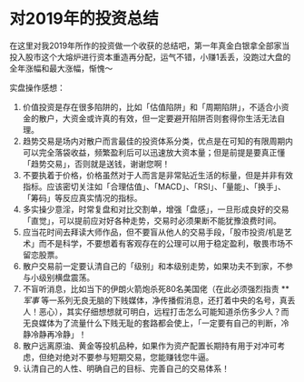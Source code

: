 # 对2019年的投资总结

在这里对我2019年所作的投资做一个收获的总结吧，第一年真金白银拿全部家当投入股市这个大熔炉进行资本重造再分配，运气不错，小赚1丢丢，没跑过大盘的全年涨幅和最大涨幅，惭愧～

实盘操作感想：

1. 价值投资是存在很多陷阱的，比如「估值陷阱」和「周期陷阱」，不适合小资金的散户，大资金或许真的有效，但一定要避开陷阱否则套得你生活无法自理。
2. 趋势交易是场内对散户而言最佳的投资体系分类，优点是在可知的有限周期内可以完全落袋收益，频繁盈利后可以迅速放大资本量；但是前提是要真正懂「趋势交易」，否则就是送钱，谢谢您啊！
3. 不要执着于价格，价格虽然对于人而言是非常贴近生活的标量，但是并非有效指标。应该密切关注如「合理估值」、「MACD」、「RSI」、「量能」、「换手」、「筹码」等反应真实情况的指标。
4. 多实操少意淫，时常复盘和对比交割单，增强「盘感」，一旦形成良好的交易「直觉」，可以提前应对好各种走势，交易时必须果断不能犹豫浪费时间。
5. 应当花时间去拜读大师作品，但不要盲从他人的交易手段，「股市投资/机是艺术」而不是科学，不要想着有客观存在的公理可以用于稳定盈利，敬畏市场不留恋股票。
6. 散户交易前一定要认清自己的「级别」和本级别走势，如果功夫不到家，不参与小级别横盘震荡。
7. 不盲听消息，比如当下的伊朗火箭炮杀死80名美国佬（在此必须强烈指责 ***军事* 等一系列无良无脑的下贱媒体，净传播假消息，还打着中央的名号，真丢人！恶心），其实仔细想想就可明白，远程打击怎么可能知道杀伤多少人？而无良媒体为了流量什么下贱无耻的套路都会使上，「一定要有自己的判断，冷静冷静再冷静」！
8. 散户远离原油、黄金等投机品种，如果作为资产配置长期持有用于对冲可考虑，但绝对绝对不要参与短期交易，您能赚钱您牛逼。
9. 认清自己的人性、明确自己的目标、完善自己的交易体系！